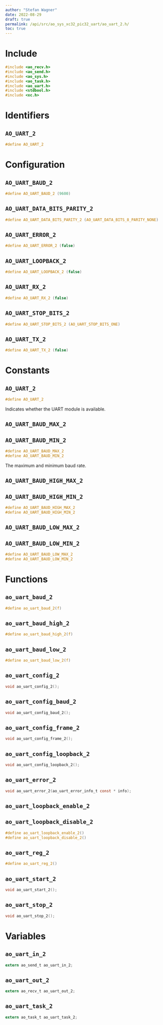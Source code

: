 ```yaml
---
author: "Stefan Wagner"
date: 2022-08-29
draft: true
permalink: /api/src/ao_sys_xc32_pic32_uart/ao_uart_2.h/
toc: true
---
```


# Include

```c
#include <ao_recv.h>
#include <ao_send.h>
#include <ao_sys.h>
#include <ao_task.h>
#include <ao_uart.h>
#include <stdbool.h>
#include <xc.h>
```

# Identifiers

## `AO_UART_2`

```c
#define AO_UART_2
```

# Configuration

## `AO_UART_BAUD_2`

```c
#define AO_UART_BAUD_2 (9600)
```

## `AO_UART_DATA_BITS_PARITY_2`

```c
#define AO_UART_DATA_BITS_PARITY_2 (AO_UART_DATA_BITS_8_PARITY_NONE)
```

## `AO_UART_ERROR_2`

```c
#define AO_UART_ERROR_2 (false)
```

## `AO_UART_LOOPBACK_2`

```c
#define AO_UART_LOOPBACK_2 (false)
```

## `AO_UART_RX_2`

```c
#define AO_UART_RX_2 (false)
```

## `AO_UART_STOP_BITS_2`

```c
#define AO_UART_STOP_BITS_2 (AO_UART_STOP_BITS_ONE)
```

## `AO_UART_TX_2`

```c
#define AO_UART_TX_2 (false)
```

# Constants

## `AO_UART_2`

```c
#define AO_UART_2
```

Indicates whether the UART module is available.

## `AO_UART_BAUD_MAX_2`
## `AO_UART_BAUD_MIN_2`

```c
#define AO_UART_BAUD_MAX_2
#define AO_UART_BAUD_MIN_2
```

The maximum and minimum baud rate.

## `AO_UART_BAUD_HIGH_MAX_2`
## `AO_UART_BAUD_HIGH_MIN_2`

```c
#define AO_UART_BAUD_HIGH_MAX_2
#define AO_UART_BAUD_HIGH_MIN_2
```

## `AO_UART_BAUD_LOW_MAX_2`
## `AO_UART_BAUD_LOW_MIN_2`

```c
#define AO_UART_BAUD_LOW_MAX_2
#define AO_UART_BAUD_LOW_MIN_2
```

# Functions

## `ao_uart_baud_2`

```c
#define ao_uart_baud_2(f)
```

## `ao_uart_baud_high_2`

```c
#define ao_uart_baud_high_2(f)
```

## `ao_uart_baud_low_2`

```c
#define ao_uart_baud_low_2(f)
```

## `ao_uart_config_2`

```c
void ao_uart_config_2();
```

## `ao_uart_config_baud_2`

```c
void ao_uart_config_baud_2();
```

## `ao_uart_config_frame_2`

```c
void ao_uart_config_frame_2();
```

## `ao_uart_config_loopback_2`

```c
void ao_uart_config_loopback_2();
```

## `ao_uart_error_2`

```c
void ao_uart_error_2(ao_uart_error_info_t const * info);
```

## `ao_uart_loopback_enable_2`
## `ao_uart_loopback_disable_2`

```c
#define ao_uart_loopback_enable_2()
#define ao_uart_loopback_disable_2()
```

## `ao_uart_reg_2`

```c
#define ao_uart_reg_2()
```

## `ao_uart_start_2`

```c
void ao_uart_start_2();
```

## `ao_uart_stop_2`

```c
void ao_uart_stop_2();
```

# Variables

## `ao_uart_in_2`

```c
extern ao_send_t ao_uart_in_2;
```

## `ao_uart_out_2`

```c
extern ao_recv_t ao_uart_out_2;
```

## `ao_uart_task_2`

```c
extern ao_task_t ao_uart_task_2;
```
